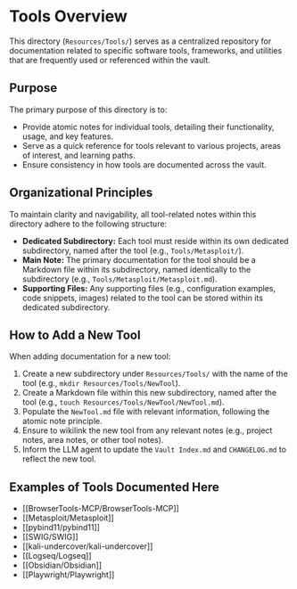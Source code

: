 # Tools Overview

This directory (`Resources/Tools/`) serves as a centralized repository for documentation related to specific software tools, frameworks, and utilities that are frequently used or referenced within the vault.

## Purpose

The primary purpose of this directory is to:

*   Provide atomic notes for individual tools, detailing their functionality, usage, and key features.
*   Serve as a quick reference for tools relevant to various projects, areas of interest, and learning paths.
*   Ensure consistency in how tools are documented across the vault.

## Organizational Principles

To maintain clarity and navigability, all tool-related notes within this directory adhere to the following structure:

*   **Dedicated Subdirectory:** Each tool must reside within its own dedicated subdirectory, named after the tool (e.g., `Tools/Metasploit/`).
*   **Main Note:** The primary documentation for the tool should be a Markdown file within its subdirectory, named identically to the subdirectory (e.g., `Tools/Metasploit/Metasploit.md`).
*   **Supporting Files:** Any supporting files (e.g., configuration examples, code snippets, images) related to the tool can be stored within its dedicated subdirectory.

## How to Add a New Tool

When adding documentation for a new tool:

1.  Create a new subdirectory under `Resources/Tools/` with the name of the tool (e.g., `mkdir Resources/Tools/NewTool`).
2.  Create a Markdown file within this new subdirectory, named after the tool (e.g., `touch Resources/Tools/NewTool/NewTool.md`).
3.  Populate the `NewTool.md` file with relevant information, following the atomic note principle.
4.  Ensure to wikilink the new tool from any relevant notes (e.g., project notes, area notes, or other tool notes).
5.  Inform the LLM agent to update the `Vault Index.md` and `CHANGELOG.md` to reflect the new tool.

## Examples of Tools Documented Here

*   [[BrowserTools-MCP/BrowserTools-MCP]]
*   [[Metasploit/Metasploit]]
*   [[pybind11/pybind11]]
*   [[SWIG/SWIG]]
*   [[kali-undercover/kali-undercover]]
*   [[Logseq/Logseq]]
*   [[Obsidian/Obsidian]]
*   [[Playwright/Playwright]]
